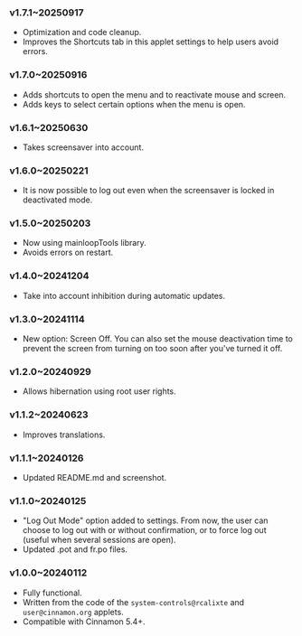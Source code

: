 ### v1.7.1~20250917
* Optimization and code cleanup.
* Improves the Shortcuts tab in this applet settings to help users avoid errors.

### v1.7.0~20250916
* Adds shortcuts to open the menu and to reactivate mouse and screen.
* Adds keys to select certain options when the menu is open.


### v1.6.1~20250630
* Takes screensaver into account.

### v1.6.0~20250221
* It is now possible to log out even when the screensaver is locked in deactivated mode.

### v1.5.0~20250203
* Now using mainloopTools library.
* Avoids errors on restart.

### v1.4.0~20241204

* Take into account inhibition during automatic updates.

### v1.3.0~20241114

* New option: Screen Off. You can also set the mouse deactivation time to prevent the screen from turning on too soon after you've turned it off.

### v1.2.0~20240929

* Allows hibernation using root user rights.

### v1.1.2~20240623

* Improves translations.

### v1.1.1~20240126

* Updated README.md and screenshot.

### v1.1.0~20240125

* "Log Out Mode" option added to settings. From now, the user can choose to log out with or without confirmation, or to force log out (useful when several sessions are open).
* Updated .pot and fr.po files.

### v1.0.0~20240112

* Fully functional.
* Written from the code of the `system-controls@rcalixte` and `user@cinnamon.org` applets.
* Compatible with Cinnamon 5.4+.

